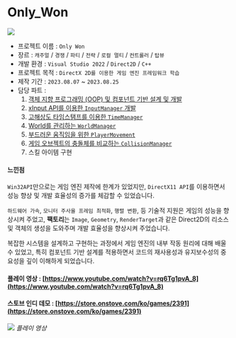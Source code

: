 # Only_Won

![](https://github.com/joonyle99/Only_Won/assets/67359781/46d6fa61-afcc-4954-83b7-58b47548cf95)

* 프로젝트 이름 : `Only Won`
* 장르 : `캐주얼` / `경쟁` / `파티` / `전략` / `로컬 멀티` / `컨트롤러` / `탑뷰`
* 개발 환경 : `Visual Studio 2022` / `Direct2D` / `C++`
* 프로젝트 목적 : `DirectX 2D를 이용한 게임 엔진 프레임워크 학습`
* 제작 기간 : `2023.08.07` ~ `2023.08.25`
* 담당 파트 :
  1. [객체 지향 프로그래밍 (OOP) 및 컴포넌트 기반 설계 및 개발](https://github.com/joonyle99/Only_Won/discussions/4)
  2. [xInput API를 이용한 `InputManager` 개발](https://github.com/joonyle99/Only_Won/discussions/7)
  3. [고해상도 타임스탬프를 이용한 `TimeManager`](https://github.com/joonyle99/Only_Won/discussions/10)
  4. [World를 관리하는 `WorldManager`](https://github.com/joonyle99/Only_Won/discussions/9)
  5. [부드러운 움직임을 위한 `PlayerMovement`](https://github.com/joonyle99/Only_Won/discussions/5)
  6. [게임 오브젝트의 충돌체를 비교하는 `CollisionManager`](https://github.com/joonyle99/Only_Won/discussions/8)
  8. 스킬 아이템 구현

#### __느낀점__

`Win32API`만으로는 게임 엔진 제작에 한계가 있었지만, `DirectX11 API`를 이용하면서 성능 향상 및 개발 효율성의 증가를 체감할 수 있었습니다.

`하드웨어 가속`, `모니터 주사율 프레임 최적화`, `행렬 변환`, 등 기술적 지원은 게임의 성능을 향상시켜 주었고,
**팩토리**는 `Image`, `Geometry`, `RenderTarget`과 같은 Direct2D의 리소스 및 객체의 생성을 도와주며 개발 효율성을 향상시켜 주었습니다.

복잡한 시스템을 설계하고 구현하는 과정에서 게임 엔진의 내부 작동 원리에 대해 배울 수 있었고,
특히 컴포넌트 기반 설계를 적용하면서 코드의 재사용성과 유지보수성의 중요성을 깊이 이해하게 되었습니다.

#### 플레이 영상 : [https://www.youtube.com/watch?v=rq6Tg1pvA_8](https://www.youtube.com/watch?v=rq6Tg1pvA_8)
#### 스토브 인디 데모 : [https://store.onstove.com/ko/games/2391](https://store.onstove.com/ko/games/2391)

![](https://github.com/joonyle99/Only_Won/assets/67359781/9ac923f9-7aeb-4ebf-943b-d4fb657ff718)
*플레이 영상*
